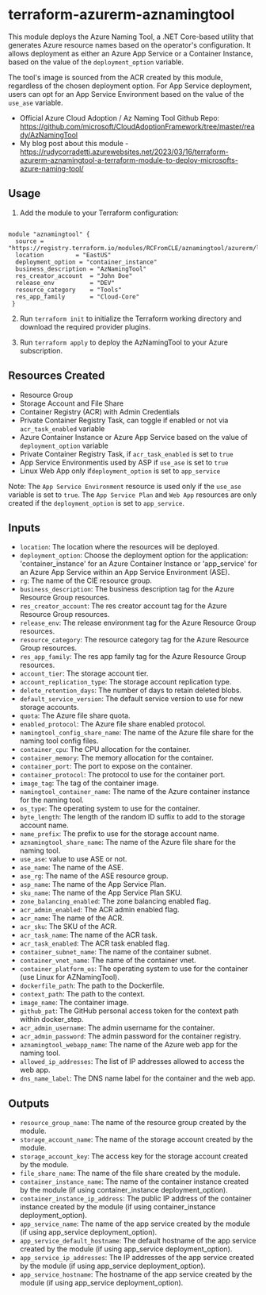 terraform-azurerm-aznamingtool
==============================

This module deploys the Azure Naming Tool, a .NET Core-based utility that generates Azure resource names based on the operator's configuration. It allows deployment as either an Azure App Service or a Container Instance, based on the value of the `deployment_option` variable.

The tool's image is sourced from the ACR created by this module, regardless of the chosen deployment option. For App Service deployment, users can opt for an App Service Environment based on the value of the `use_ase` variable.

 - Official Azure Cloud Adoption / Az Naming Tool Github Repo: https://github.com/microsoft/CloudAdoptionFramework/tree/master/ready/AzNamingTool
 - My blog post about this module - https://rudycorradetti.azurewebsites.net/2023/03/16/terraform-azurerm-aznamingtool-a-terraform-module-to-deploy-microsofts-azure-naming-tool/

Usage
-----

1.  Add the module to your Terraform configuration:

```hcl:

module "aznamingtool" {
  source = "https://registry.terraform.io/modules/RCFromCLE/aznamingtool/azurerm/latest"
  location         = "EastUS"
  deployment_option = "container_instance"
  business_description = "AzNamingTool"
  res_creator_account  = "John Doe"
  release_env          = "DEV"
  resource_category    = "Tools"
  res_app_family       = "Cloud-Core"
 }
```

2.  Run `terraform init` to initialize the Terraform working directory and download the required provider plugins.

3.  Run `terraform apply` to deploy the AzNamingTool to your Azure subscription.

Resources Created
-----------------

-   Resource Group
-   Storage Account and File Share
-   Container Registry (ACR) with Admin Credentials
-   Private Container Registry Task, can toggle if enabled or not via `acr_task_enabled` variable
-   Azure Container Instance or Azure App Service based on the value of `deployment_option` variable
-   Private Container Registry Task, if `acr_task_enabled` is set to `true`
-   App Service Environmentis used by ASP if `use_ase` is set to `true`
-   Linux Web App only if`deployment_option` is set to `app_service`

Note: The `App Service Environment` resource is used only if the `use_ase` variable is set to `true`. The `App Service Plan` and `Web App` resources are only created if the `deployment_option` is set to `app_service`.


Inputs
------

-   `location`: The location where the resources will be deployed.
-   `deployment_option`: Choose the deployment option for the application: 'container_instance' for an Azure Container Instance or 'app_service' for an Azure App Service within an App Service Environment (ASE).
-   `rg`: The name of the CIE resource group.
-   `business_description`: The business description tag for the Azure Resource Group resources.
-   `res_creator_account`: The res creator account tag for the Azure Resource Group resources.
-   `release_env`: The release environment tag for the Azure Resource Group resources.
-   `resource_category`: The resource category tag for the Azure Resource Group resources.
-   `res_app_family`: The res app family tag for the Azure Resource Group resources.
-   `account_tier`: The storage account tier.
-   `account_replication_type`: The storage account replication type.
-   `delete_retention_days`: The number of days to retain deleted blobs.
-   `default_service_version`: The default service version to use for new storage accounts.
-   `quota`: The Azure file share quota.
-   `enabled_protocol`: The Azure file share enabled protocol.
-   `namingtool_config_share_name`: The name of the Azure file share for the naming tool config files.
-   `container_cpu`: The CPU allocation for the container.
-   `container_memory`: The memory allocation for the container.
-   `container_port`: The port to expose on the container.
-   `container_protocol`: The protocol to use for the container port.
-   `image_tag`: The tag of the container image.
-   `namingtool_container_name`: The name of the Azure container instance for the naming tool.
-   `os_type`: The operating system to use for the container.
-   `byte_length`: The length of the random ID suffix to add to the storage account name.
-   `name_prefix`: The prefix to use for the storage account name.
-   `aznamingtool_share_name`: The name of the Azure file share for the naming tool.
-   `use_ase`: value to use ASE or not.
-   `ase_name`: The name of the ASE.
-   `ase_rg`: The name of the ASE resource group.
-   `asp_name`: The name of the App Service Plan.
-   `sku_name`: The name of the App Service Plan SKU.
-   `zone_balancing_enabled`: The zone balancing enabled flag.
-   `acr_admin_enabled`: The ACR admin enabled flag.
-   `acr_name`: The name of the ACR.
-   `acr_sku`: The SKU of the ACR.
-   `acr_task_name`: The name of the ACR task.
-   `acr_task_enabled`: The ACR task enabled flag.
-   `container_subnet_name`: The name of the container subnet.
-   `container_vnet_name`: The name of the container vnet.
-   `container_platform_os`: The operating system to use for the container (use Linux for AZNamingTool).
-   `dockerfile_path`: The path to the Dockerfile.
-   `context_path`: The path to the context.
-   `image_name`: The container image.
-   `github_pat`: The GitHub personal access token for the context path within docker_step.
-   `acr_admin_username`: The admin username for the container.
-   `acr_admin_password`: The admin password for the container registry.
-   `aznamingtool_webapp_name`: The name of the Azure web app for the naming tool.
-   `allowed_ip_addresses`: The list of IP addresses allowed to access the web app.
-   `dns_name_label`: The DNS name label for the container and the web app.

Outputs
-------

-   `resource_group_name`: The name of the resource group created by the module.
-   `storage_account_name`: The name of the storage account created by the module.
-   `storage_account_key`: The access key for the storage account created by the module.
-   `file_share_name`: The name of the file share created by the module.
-   `container_instance_name`: The name of the container instance created by the module (if using container_instance deployment_option).
-   `container_instance_ip_address`: The public IP address of the container instance created by the module (if using container_instance deployment_option).
-   `app_service_name`: The name of the app service created by the module (if using app_service deployment_option).
-   `app_service_default_hostname`: The default hostname of the app service created by the module (if using app_service deployment_option).
-   `app_service_ip_addresses`: The IP addresses of the app service created by the module (if using app_service deployment_option).
-   `app_service_hostname`: The hostname of the app service created by the module (if using app_service deployment_option).

 
